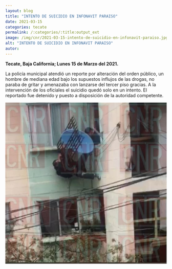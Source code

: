 ```yaml
---
layout: blog
title: "INTENTO DE SUICIDIO EN INFONAVIT PARAISO"
date: 2021-03-15
categories: tecate
permalink: /:categories/:title:output_ext
image: /img/cnr/2021-03-15-intento-de-suicidio-en-infonavit-paraiso.jpg
alt: "INTENTO DE SUICIDIO EN INFONAVIT PARAISO"
autor:
---
```


**Tecate, Baja California; Lunes 15 de Marzo del 2021.** 

La policía municipal atendió un reporte por alteración del orden público, un hombre de mediana edad bajo los supuestos influjos de  las drogas, no paraba de gritar y amenazaba con lanzarse del tercer piso gracias. A la intervención de los oficiales el suicidio quedó solo en un intento.  El reportado fue detenido y puesto a disposición de la autoridad competente.

<div id="carouselExampleSlidesOnly" class="carousel slide" data-ride="carousel">
  <div class="carousel-inner">
    <div class="carousel-item active">
       <img class="d-block w-100" src="/img/cnr/2021-03-15-intento-de-suicidio-en-infonavit-paraiso.jpg" loading="lazy"  alt="INTENTO DE SUICIDIO EN INFONAVIT PARAISO">
    </div>
  </div>
</div>